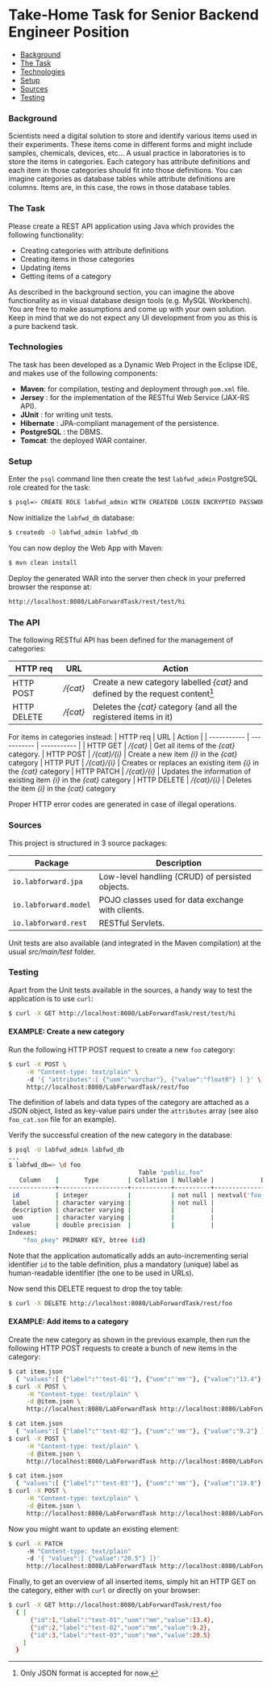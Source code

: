 # Take-Home Task for Senior Backend Engineer Position
* [Background](#background)
* [The Task](#the-task)
* [Technologies](#technologies)
* [Setup](#setup)
* [Sources](#sources)
* [Testing](#testing)

### Background
Scientists need a digital solution to store and identify various items used in their experiments.
These items come in different forms and might include samples, chemicals, devices, etc...
A usual practice in laboratories is to store the items in categories. Each category has attribute
definitions and each item in those categories should fit into those definitions. You can imagine
categories as database tables while attribute definitions are columns. Items are, in this case, the
rows in those database tables.

### The Task
Please create a REST API application using Java which provides the following functionality:

- Creating categories with attribute definitions
- Creating items in those categories
- Updating items
- Getting items of a category

As described in the background section, you can imagine the above functionality as in visual
database design tools (e.g. MySQL Workbench). You are free to make assumptions and come
up with your own solution. Keep in mind that we do not expect any UI development from you as
this is a pure backend task.

### Technologies

The task has been developed as a Dynamic Web Project in the Eclipse IDE, and makes
use of the following components:

- **Maven**: for compilation, testing and deployment through `pom.xml` file.
- **Jersey** : for the implementation of the RESTful Web Service (JAX-RS API).
- **JUnit** : for writing unit tests.
- **Hibernate** : JPA-compliant management of the persistence.
- **PostgreSQL** : the DBMS.
-  **Tomcat**: the deployed WAR container.

### Setup

Enter the `psql` command line then create the test `labfwd_admin` PostgreSQL role created for the task: 
```sh
$ psql=> CREATE ROLE labfwd_admin WITH CREATEDB LOGIN ENCRYPTED PASSWORD 'labfwd';
```

Now initialize the `labfwd_db` database:
```sh
$ createdb -O labfwd_admin labfwd_db
```

You can now deploy the Web App with Maven:
```sh
$ mvn clean install
```

Deploy the generated WAR into the server then check in your preferred browser the response at:
```sh
http://localhost:8080/LabForwardTask/rest/test/hi
```

### The API

The following RESTful API has been defined for the management of categories:

| HTTP req  | URL | Action |
| ----------- | ----------- | ----------- |
| HTTP POST | */{cat}* | Create a new category labelled *{cat}* and defined by the request content[^1] 
| HTTP DELETE | */{cat}* | Deletes the *{cat}* category (and all the registered items in it)

For items in categories instead:
| HTTP req  | URL | Action |
| ----------- | ----------- | ----------- |
| HTTP GET  | */{cat}* | Get all items of the *{cat}* category.
| HTTP POST | */{cat}/{i}* | Create a new item *{i}* in the *{cat}* category
| HTTP PUT  | */{cat}/{i}* | Creates or replaces an existing item *{i}* in the *{cat}* category
| HTTP PATCH | */{cat}/{i}* | Updates the information of existing item *{i}* in the *{cat}* category
| HTTP DELETE | */{cat}/{i}* | Deletes the item *{i}* in the *{cat}* category

Proper HTTP error codes are generated in case of illegal operations.

### Sources

This project is structured in 3 source packages:

| Package     | Description |
| ----------- | ----------- |
| `io.labforward.jpa`  | Low-level handling (CRUD) of persisted objects. |
| `io.labforward.model`| POJO classes used for data exchange with clients. |
| `io.labforward.rest` | RESTful Servlets. |

Unit tests are also available (and integrated in the Maven compilation) at the usual *src/main/test* folder.

### Testing

Apart from the Unit tests available in the sources, a handy way to test the application is to 
use `curl`:

```sh
$ curl -X GET http://localhost:8080/LabForwardTask/rest/test/hi
```

#### EXAMPLE: Create a new category

Run the following HTTP POST request to create a new `foo` category:

```sh
$ curl -X POST \
     -H "Content-type: text/plain" \ 
     -d '{ "attributes":[ {"uom":"varchar"}, {"value":"float8"} ] }' \
     http://localhost:8080/LabForwardTask/rest/foo
```

The definition of labels and data types of the category are attached as a JSON object, listed as key-value 
pairs under the `attributes` array (see also `foo_cat.son` file for an example).

Verify the successful creation of the new category in the database:
```sh
$ psql -U labfwd_admin labfwd_db
...
$ labfwd_db=> \d foo
                                    Table "public.foo"
   Column    |       Type        | Collation | Nullable |             Default             
-------------+-------------------+-----------+----------+---------------------------------
 id          | integer           |           | not null | nextval('foo_id_seq'::regclass)
 label       | character varying |           | not null | 
 description | character varying |           |          | 
 uom         | character varying |           |          | 
 value       | double precision  |           |          | 
Indexes:
    "foo_pkey" PRIMARY KEY, btree (id)
```

Note that the application automatically adds an auto-incrementing serial identifier `id` to the
table definition, plus a mandatory (unique) label as human-readable identifier (the one to be
used in URLs). 

Now send this DELETE request to drop the toy table:

```sh
$ curl -X DELETE http://localhost:8080/LabForwardTask/rest/foo
```

#### EXAMPLE: Add items to a category

Create the new category as shown in the previous example, then
run the following HTTP POST requests to create a bunch of new items in the category:

```sh
$ cat item.json 
  { "values":[ {"label":"'test-01'"}, {"uom":"'mm'"}, {"value":"13.4"} ] }
$ curl -X POST \
     -H "Content-type: text/plain" \
     -d @item.json \
     http://localhost:8080/LabForwardTask http://localhost:8080/LabForwardTask/rest/foo/test-01 
```

```sh
$ cat item.json 
  { "values":[ {"label":"'test-02'"}, {"uom":"'mm'"}, {"value":"9.2"} ] }
$ curl -X POST \
     -H "Content-type: text/plain" \
     -d @item.json \
     http://localhost:8080/LabForwardTask http://localhost:8080/LabForwardTask/rest/foo/test-02 
```

```sh
$ cat item.json 
  { "values":[ {"label":"'test-03'"}, {"uom":"'mm'"}, {"value":"19.8"} ] }
$ curl -X POST \
     -H "Content-type: text/plain" \
     -d @item.json \
     http://localhost:8080/LabForwardTask http://localhost:8080/LabForwardTask/rest/foo/test-03
```

Now you might want to update an existing element:

```sh
$ curl -X PATCH 
     -H "Content-type: text/plain"
     -d '{ "values":[ {"value":"20.5"} ]}'
     http://localhost:8080/LabForwardTask http://localhost:8080/LabForwardTask/rest/foo/test-03
```

Finally, to get an overview of all inserted items, simply hit an HTTP GET on the category,
either with `curl` or directly on your browser:

```sh
$ curl -X GET http://localhost:8080/LabForwardTask/rest/foo
  { [ 
      {"id":1,"label":"test-01","uom":"mm","value":13.4},
      {"id":2,"label":"test-02","uom":"mm","value":9.2},
      {"id":3,"label":"test-03","uom":"mm","value":20.5}
    ]
  }
``` 

[^1]: Only JSON format is accepted for now.


